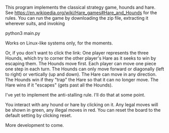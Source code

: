This program implements the classical strategy game, hounds and hare. See https://en.wikipedia.org/wiki/Hare_games#Hare_and_Hounds for the rules.
You can run the game by downloading the zip file, extracting it wherever suits, and invoking

python3 main.py

Works on Linux-like systems only, for the moments.

Or, if you don't want to click the link:
    One player represents the three Hounds, which try to corner the other player's Hare as it seeks to win by escaping them.
    The Hounds move first. Each player can move one piece one step in each turn. The Hounds can only move forward or diagonally (left to right) or vertically (up and down). The Hare can move in any direction.
    The Hounds win if they "trap" the Hare so that it can no longer move.
    The Hare wins if it "escapes" (gets past all the Hounds).
    
I've yet to implement the anti-stalling rule. I'll do that at some point.

You interact with any hound or hare by clicking on it. Any legal moves will be shown in green, any illegal moves in red.
You can reset the board to the default setting by clicking reset.

More development to come.
